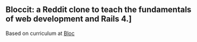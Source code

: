 ## Bloccit: a Reddit clone to teach the fundamentals of web development and Rails 4.]

Based on curriculum at [Bloc](http://bloc.io)
